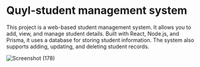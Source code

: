 
# Quyl-student management system 

This project is a web-based student management system. It allows you to add, view, and manage student details. Built with React, Node.js, and Prisma, it uses a database for storing student information. The system also supports adding, updating, and deleting student records.

 
 
![Screenshot (178)](https://github.com/user-attachments/assets/928a6eff-f431-4ca7-b854-960206bd383d)

